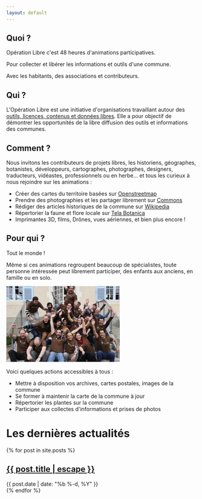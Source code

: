 ```yaml
---
layout: default
---
```


## Quoi ?

Opération Libre c'est 48 heures d'animations participatives.

Pour collecter et libérer les informations et outils d'une commune.

Avec les habitants, des associations et contributeurs.

## Qui ?

L'Opération Libre est une initiative d'organisations travaillant autour des [outils, licences, contenus et données libres](http://enacit.epfl.ch/logiciel-libre/). Elle a pour objectif de démontrer les opportunités de la libre diffusion des outils et informations des communes. 

## Comment ?

Nous invitons les contributeurs de projets libres, les historiens, géographes, botanistes, développeurs, cartographes, photographes, designers, traducteurs, vidéastes, professionnels ou en herbe... et tous les curieux à nous rejoindre sur les animations :

* Créer des cartes du territoire basées sur [Openstreetmap](http://www.openstreetmap.fr/ "Site d'Openstreetmap")
* Prendre des photographies et les partager librement sur [Commons](https://commons.wikimedia.org/wiki/Accueil "Site de Commons")
* Rédiger des articles historiques de la commune sur [Wikipedia](https://fr.wikipedia.org/wiki/Wikip%C3%A9dia:Accueil_principal "Site de Wikipedia")
* Répertorier la faune et flore locale sur [Tela Botanica](http://www.tela-botanica.org/ "Site de Tela Botanica") 
* Imprimantes 3D, films, Drônes, vues aériennes, et bien plus encore !

## Pour qui ?

Tout le monde !

Même si ces animations regroupent beaucoup de spécialistes, toute personne intéressée peut librement participer, des enfants aux anciens, en famille ou en solo.

![Photo de l'équipe OPL 2013](/assets/images/photo-equipe-opl.jpg "Équipe de l'OPL 2013")

Voici quelques actions accessibles à tous :

* Mettre à disposition vos archives, cartes postales, images de la commune
* Se former à maintenir la carte de la commune à jour
* Répertorier les plantes sur la commune
* Participer aux collectes d'informations et prises de photos

<div class="news">

  <h1>Les dernières actualités</h1>

  <div>
    {% for post in site.posts %}
      <div class="news-item">
        <h2>
          <a class="post-link" href="{{ post.url | prepend: site.baseurl }}">
	    {{ post.title | escape }}
	  </a>
        </h2>
        <span class="post-meta">{{ post.date | date: "%b %-d, %Y" }}</span>
      </div>
    {% endfor %}
  </div>

</div>
